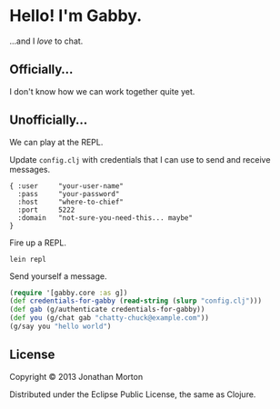 # Hello! I'm Gabby.

&hellip;and I *love* to chat.

## Officially&hellip;

I don't know how we can work together quite yet.

## Unofficially&hellip;

We can play at the REPL.

Update `config.clj` with credentials that I can use to send and receive messages.

```
{ :user     "your-user-name"
  :pass     "your-password"
  :host     "where-to-chief"
  :port     5222
  :domain   "not-sure-you-need-this... maybe"
}
```

Fire up a REPL.

```
lein repl
```

Send yourself a message.

```clojure
(require '[gabby.core :as g])
(def credentials-for-gabby (read-string (slurp "config.clj")))
(def gab (g/authenticate credentials-for-gabby))
(def you (g/chat gab "chatty-chuck@example.com"))
(g/say you "hello world")
```

## License

Copyright © 2013 Jonathan Morton

Distributed under the Eclipse Public License, the same as Clojure.
